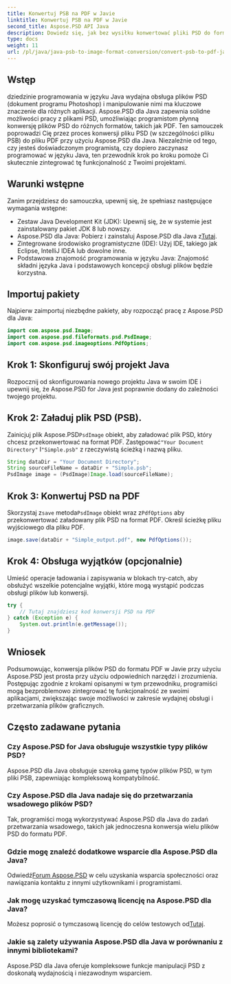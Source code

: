 ```yaml
---
title: Konwertuj PSB na PDF w Javie
linktitle: Konwertuj PSB na PDF w Javie
second_title: Aspose.PSD API Java
description: Dowiedz się, jak bez wysiłku konwertować pliki PSD do formatu PDF w Javie za pomocą Aspose.PSD. Idealny dla programistów chcących usprawnić obsługę plików graficznych.
type: docs
weight: 11
url: /pl/java/java-psb-to-image-format-conversion/convert-psb-to-pdf-java/
---
```

## Wstęp
dziedzinie programowania w języku Java wydajna obsługa plików PSD (dokument programu Photoshop) i manipulowanie nimi ma kluczowe znaczenie dla różnych aplikacji. Aspose.PSD dla Java zapewnia solidne możliwości pracy z plikami PSD, umożliwiając programistom płynną konwersję plików PSD do różnych formatów, takich jak PDF. Ten samouczek poprowadzi Cię przez proces konwersji pliku PSD (w szczególności pliku PSB) do pliku PDF przy użyciu Aspose.PSD dla Java. Niezależnie od tego, czy jesteś doświadczonym programistą, czy dopiero zaczynasz programować w języku Java, ten przewodnik krok po kroku pomoże Ci skutecznie zintegrować tę funkcjonalność z Twoimi projektami.
## Warunki wstępne
Zanim przejdziesz do samouczka, upewnij się, że spełniasz następujące wymagania wstępne:
- Zestaw Java Development Kit (JDK): Upewnij się, że w systemie jest zainstalowany pakiet JDK 8 lub nowszy.
-  Aspose.PSD dla Java: Pobierz i zainstaluj Aspose.PSD dla Java z[Tutaj](https://releases.aspose.com/psd/java/).
- Zintegrowane środowisko programistyczne (IDE): Użyj IDE, takiego jak Eclipse, IntelliJ IDEA lub dowolne inne.
- Podstawowa znajomość programowania w języku Java: Znajomość składni języka Java i podstawowych koncepcji obsługi plików będzie korzystna.

## Importuj pakiety
Najpierw zaimportuj niezbędne pakiety, aby rozpocząć pracę z Aspose.PSD dla Java:
```java
import com.aspose.psd.Image;
import com.aspose.psd.fileformats.psd.PsdImage;
import com.aspose.psd.imageoptions.PdfOptions;
```
## Krok 1: Skonfiguruj swój projekt Java
Rozpocznij od skonfigurowania nowego projektu Java w swoim IDE i upewnij się, że Aspose.PSD for Java jest poprawnie dodany do zależności twojego projektu.
## Krok 2: Załaduj plik PSD (PSB).
 Zainicjuj plik Aspose.PSD`PsdImage` obiekt, aby załadować plik PSD, który chcesz przekonwertować na format PDF. Zastępować`"Your Document Directory"` I`"Simple.psb"` z rzeczywistą ścieżką i nazwą pliku.
```java
String dataDir = "Your Document Directory";
String sourceFileName = dataDir + "Simple.psb";
PsdImage image = (PsdImage)Image.load(sourceFileName);
```
## Krok 3: Konwertuj PSD na PDF
 Skorzystaj z`save` metoda`PsdImage` obiekt wraz z`PdfOptions` aby przekonwertować załadowany plik PSD na format PDF. Określ ścieżkę pliku wyjściowego dla pliku PDF.
```java
image.save(dataDir + "Simple_output.pdf", new PdfOptions());
```
## Krok 4: Obsługa wyjątków (opcjonalnie)
Umieść operacje ładowania i zapisywania w blokach try-catch, aby obsłużyć wszelkie potencjalne wyjątki, które mogą wystąpić podczas obsługi plików lub konwersji.
```java
try {
    // Tutaj znajdziesz kod konwersji PSD na PDF
} catch (Exception e) {
    System.out.println(e.getMessage());
}
```

## Wniosek
Podsumowując, konwersja plików PSD do formatu PDF w Javie przy użyciu Aspose.PSD jest prosta przy użyciu odpowiednich narzędzi i zrozumienia. Postępując zgodnie z krokami opisanymi w tym przewodniku, programiści mogą bezproblemowo zintegrować tę funkcjonalność ze swoimi aplikacjami, zwiększając swoje możliwości w zakresie wydajnej obsługi i przetwarzania plików graficznych.

## Często zadawane pytania
### Czy Aspose.PSD for Java obsługuje wszystkie typy plików PSD?
Aspose.PSD dla Java obsługuje szeroką gamę typów plików PSD, w tym pliki PSB, zapewniając kompleksową kompatybilność.
### Czy Aspose.PSD dla Java nadaje się do przetwarzania wsadowego plików PSD?
Tak, programiści mogą wykorzystywać Aspose.PSD dla Java do zadań przetwarzania wsadowego, takich jak jednoczesna konwersja wielu plików PSD do formatu PDF.
### Gdzie mogę znaleźć dodatkowe wsparcie dla Aspose.PSD dla Java?
 Odwiedź[Forum Aspose.PSD](https://forum.aspose.com/c/psd/34) w celu uzyskania wsparcia społeczności oraz nawiązania kontaktu z innymi użytkownikami i programistami.
### Jak mogę uzyskać tymczasową licencję na Aspose.PSD dla Java?
 Możesz poprosić o tymczasową licencję do celów testowych od[Tutaj](https://purchase.aspose.com/temporary-license/).
### Jakie są zalety używania Aspose.PSD dla Java w porównaniu z innymi bibliotekami?
Aspose.PSD dla Java oferuje kompleksowe funkcje manipulacji PSD z doskonałą wydajnością i niezawodnym wsparciem.